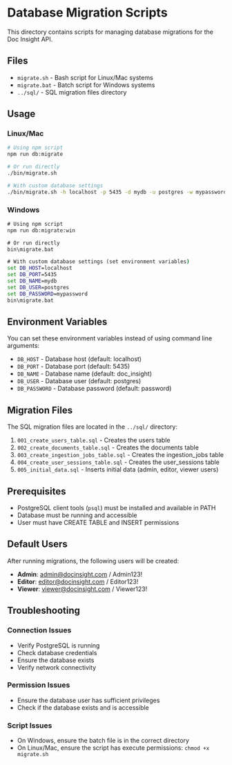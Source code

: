 # Database Migration Scripts

This directory contains scripts for managing database migrations for the Doc Insight API.

## Files

- `migrate.sh` - Bash script for Linux/Mac systems
- `migrate.bat` - Batch script for Windows systems
- `../sql/` - SQL migration files directory

## Usage

### Linux/Mac
```bash
# Using npm script
npm run db:migrate

# Or run directly
./bin/migrate.sh

# With custom database settings
./bin/migrate.sh -h localhost -p 5435 -d mydb -u postgres -w mypassword
```

### Windows
```cmd
# Using npm script
npm run db:migrate:win

# Or run directly
bin\migrate.bat

# With custom database settings (set environment variables)
set DB_HOST=localhost
set DB_PORT=5435
set DB_NAME=mydb
set DB_USER=postgres
set DB_PASSWORD=mypassword
bin\migrate.bat
```

## Environment Variables

You can set these environment variables instead of using command line arguments:

- `DB_HOST` - Database host (default: localhost)
- `DB_PORT` - Database port (default: 5435)
- `DB_NAME` - Database name (default: doc_insight)
- `DB_USER` - Database user (default: postgres)
- `DB_PASSWORD` - Database password (default: password)

## Migration Files

The SQL migration files are located in the `../sql/` directory:

1. `001_create_users_table.sql` - Creates the users table
2. `002_create_documents_table.sql` - Creates the documents table
3. `003_create_ingestion_jobs_table.sql` - Creates the ingestion_jobs table
4. `004_create_user_sessions_table.sql` - Creates the user_sessions table
5. `005_initial_data.sql` - Inserts initial data (admin, editor, viewer users)

## Prerequisites

- PostgreSQL client tools (`psql`) must be installed and available in PATH
- Database must be running and accessible
- User must have CREATE TABLE and INSERT permissions

## Default Users

After running migrations, the following users will be created:

- **Admin**: admin@docinsight.com / Admin123!
- **Editor**: editor@docinsight.com / Editor123!
- **Viewer**: viewer@docinsight.com / Viewer123!

## Troubleshooting

### Connection Issues
- Verify PostgreSQL is running
- Check database credentials
- Ensure the database exists
- Verify network connectivity

### Permission Issues
- Ensure the database user has sufficient privileges
- Check if the database exists and is accessible

### Script Issues
- On Windows, ensure the batch file is in the correct directory
- On Linux/Mac, ensure the script has execute permissions: `chmod +x migrate.sh`
